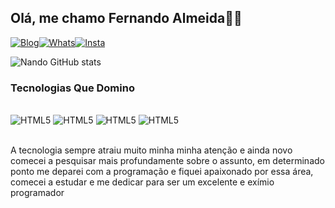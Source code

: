 ## Olá, me chamo Fernando Almeida🙋‍♂️
[![Blog](https://img.shields.io/badge/LinkedIn-0077B5?style=for-the-badge&logo=linkedin&logoColor=white)](https://www.linkedin.com/in/fernando-almeida-5674091b7/recent-activity/all/)[![Whats](https://img.shields.io/badge/WhatsApp-25D366?style=for-the-badge&logo=whatsapp&logoColor=white)](https://wa.me/5521979782396)[![Insta](https://img.shields.io/badge/Instagram-E4405F?style=for-the-badge&logo=instagram&logoColor=white)](https://www.instagram.com/nandoalmeid4/?igshid=ZDdkNTZiNTM%3D)


![Nando GitHub stats](https://github-readme-stats.vercel.app/api?username=NandoAlmeidaDev&show_icons=true&theme=dracula)

### Tecnologias Que Domino 

<div style="display: inline_block"><br/>
<img aling="center" alt="HTML5" src="https://img.shields.io/badge/HTML5-E34F26?style=for-the-badge&logo=html5&logoColor=white"/>
<img aling="center" alt="HTML5" src="https://img.shields.io/badge/CSS3-1572B6?style=for-the-badge&logo=css3&logoColor=white"/>
<img aling="center" alt="HTML5" src="https://img.shields.io/badge/JavaScript-323330?style=for-the-badge&logo=javascript&logoColor=F7DF1E"/>
<img aling="center" alt="HTML5" src="https://img.shields.io/badge/React-20232A?style=for-the-badge&logo=react&logoColor=61DAFB"/>
</div><br/>

A tecnologia sempre atraiu muito minha minha atenção e ainda novo comecei a pesquisar mais profundamente sobre o assunto, em determinado ponto me deparei com a programação e fiquei apaixonado por essa área, comecei a estudar e me dedicar para ser um excelente e exímio programador
